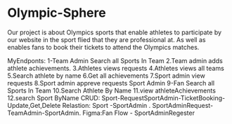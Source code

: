 # Olympic-Sphere
Our project is about Olympics sports that enable athletes to participate by our website in the sport flied that they are professional at. As well as enables fans to book their tickets to attend the Olympics matches.

MyEndponts:
1-Team Admin Search all Sports In Team
2.Team admin adds athlete achievements.
3.Athletes views requests
4.Athletes views all teams
5.Search athlete by name
6.Get all achievements
7.Sport admin view requests
8.Sport admin appreve requests Sport Admin
9-Fan Search all Sports In Team
10.Search Athlete By Name
11.view athleteAchievements
12.search Sport ByName
CRUD:
Sport-RequestSportAdmin-TicketBooking-Update,Get,Delete
Relastion:
Sport -SportAdmin .
SportAdminRequest-TeamAdmin-SportAdmin.
Figma:Fan Flow - SportAdminRegester 







